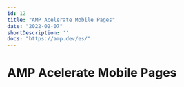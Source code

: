 ```yaml
---
id: 12
title: "AMP Acelerate Mobile Pages"
date: "2022-02-07"
shortDescription: ''
docs: "https://amp.dev/es/"
---
```


# AMP Acelerate Mobile Pages
